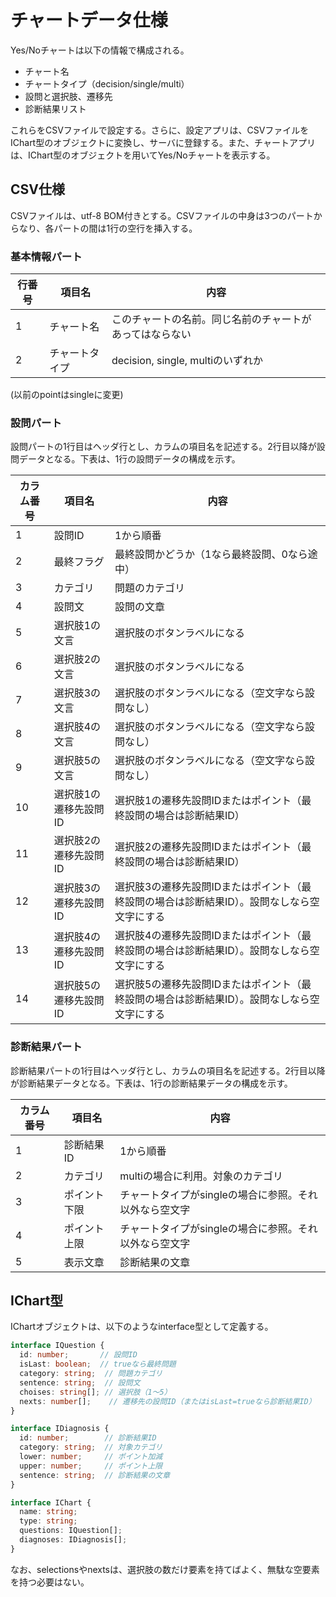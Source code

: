 # チャートデータ仕様

Yes/Noチャートは以下の情報で構成される。

* チャート名
* チャートタイプ（decision/single/multi）
* 設問と選択肢、遷移先
* 診断結果リスト

これらをCSVファイルで設定する。さらに、設定アプリは、CSVファイルをIChart型のオブジェクトに変換し、サーバに登録する。また、チャートアプリは、IChart型のオブジェクトを用いてYes/Noチャートを表示する。



## CSV仕様

CSVファイルは、utf-8 BOM付きとする。CSVファイルの中身は3つのパートからなり、各パートの間は1行の空行を挿入する。



### 基本情報パート

| 行番号 | 項目名         | 内容                                                     |
| ------ | -------------- | -------------------------------------------------------- |
| 1      | チャート名     | このチャートの名前。同じ名前のチャートがあってはならない |
| 2      | チャートタイプ | decision, single, multiのいずれか                        |

(以前のpointはsingleに変更)



### 設問パート

設問パートの1行目はヘッダ行とし、カラムの項目名を記述する。2行目以降が設問データとなる。下表は、1行の設問データの構成を示す。

| カラム番号 | 項目名                | 内容                                                         |
| ---------- | --------------------- | ------------------------------------------------------------ |
| 1          | 設問ID                | 1から順番                                                    |
| 2          | 最終フラグ            | 最終設問かどうか（1なら最終設問、0なら途中）                 |
| 3          | カテゴリ              | 問題のカテゴリ                                               |
| 4          | 設問文                | 設問の文章                                                   |
| 5          | 選択肢1の文言         | 選択肢のボタンラベルになる                                   |
| 6          | 選択肢2の文言         | 選択肢のボタンラベルになる                                   |
| 7          | 選択肢3の文言         | 選択肢のボタンラベルになる（空文字なら設問なし）             |
| 8          | 選択肢4の文言         | 選択肢のボタンラベルになる（空文字なら設問なし）             |
| 9          | 選択肢5の文言         | 選択肢のボタンラベルになる（空文字なら設問なし）             |
| 10         | 選択肢1の遷移先設問ID | 選択肢1の遷移先設問IDまたはポイント（最終設問の場合は診断結果ID） |
| 11         | 選択肢2の遷移先設問ID | 選択肢2の遷移先設問IDまたはポイント（最終設問の場合は診断結果ID） |
| 12         | 選択肢3の遷移先設問ID | 選択肢3の遷移先設問IDまたはポイント（最終設問の場合は診断結果ID）。設問なしなら空文字にする |
| 13         | 選択肢4の遷移先設問ID | 選択肢4の遷移先設問IDまたはポイント（最終設問の場合は診断結果ID）。設問なしなら空文字にする |
| 14         | 選択肢5の遷移先設問ID | 選択肢5の遷移先設問IDまたはポイント（最終設問の場合は診断結果ID）。設問なしなら空文字にする |



### 診断結果パート

診断結果パートの1行目はヘッダ行とし、カラムの項目名を記述する。2行目以降が診断結果データとなる。下表は、1行の診断結果データの構成を示す。

| カラム番号 | 項目名       | 内容                                                   |
| ---------- | ------------ | ------------------------------------------------------ |
| 1          | 診断結果ID   | 1から順番                                              |
| 2          | カテゴリ     | multiの場合に利用。対象のカテゴリ                      |
| 3          | ポイント下限 | チャートタイプがsingleの場合に参照。それ以外なら空文字 |
| 4          | ポイント上限 | チャートタイプがsingleの場合に参照。それ以外なら空文字 |
| 5          | 表示文章     | 診断結果の文章                                         |



## IChart型

IChartオブジェクトは、以下のようなinterface型として定義する。

```typescript
interface IQuestion {
  id: number;       // 設問ID
  isLast: boolean;  // trueなら最終問題
  category: string;  // 問題カテゴリ
  sentence: string;  // 設問文
  choises: string[]; // 選択肢（1〜5）
  nexts: number[];    // 遷移先の設問ID（またはisLast=trueなら診断結果ID）
}

interface IDiagnosis {
  id: number;        // 診断結果ID
  category: string;  // 対象カテゴリ
  lower: number;     // ポイント加減
  upper: number;     // ポイント上限
  sentence: string;  // 診断結果の文章
}

interface IChart {
  name: string;
  type: string;
  questions: IQuestion[];
  diagnoses: IDiagnosis[];
}
```

なお、selectionsやnextsは、選択肢の数だけ要素を持てばよく、無駄な空要素を持つ必要はない。
